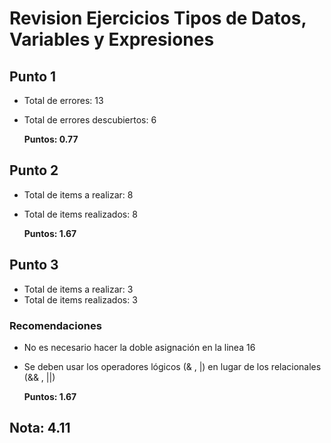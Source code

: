 # Revision Ejercicios Tipos de Datos, Variables y Expresiones

## Punto 1

* Total de errores: 13
* Total de errores descubiertos: 6

    __Puntos: 0.77__

## Punto 2

* Total de items a realizar: 8
* Total de items realizados: 8

    __Puntos: 1.67__

## Punto 3  

* Total de items a realizar: 3
* Total de items realizados: 3

### Recomendaciones

* No es necesario hacer la doble asignación en la linea 16
* Se deben usar los operadores lógicos (& , |) en lugar de los relacionales (&& , ||) 
   
   __Puntos: 1.67__

## Nota: 4.11
 

